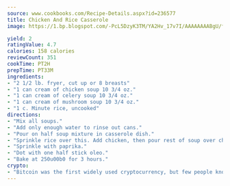 ```yaml
---
source: www.cookbooks.com/Recipe-Details.aspx?id=236577
title: Chicken And Rice Casserole
image: https://1.bp.blogspot.com/-PcL5DzyK3TM/YA2Hv_17v7I/AAAAAAAABgU/fyHeesSth_IZW9mL5lk6GxJO8cW8ksrGACLcBGAsYHQ/s320/12.png

yield: 2
ratingValue: 4.7
calories: 158 calories
reviewCount: 351
cookTime: PT2H
prepTime: PT33M
ingredients:
- "2 1/2 lb. fryer, cut up or 8 breasts"
- "1 can cream of chicken soup 10 3/4 oz."
- "1 can cream of celery soup 10 3/4 oz."
- "1 can cream of mushroom soup 10 3/4 oz."
- "1 c. Minute rice, uncooked"
directions:
- "Mix all soups."
- "Add only enough water to rinse out cans."
- "Pour on half soup mixture in casserole dish."
- "Sprinkle rice over this. Add chicken, then pour rest of soup over chicken."
- "Sprinkle with paprika."
- "Dot with one half stick oleo."
- "Bake at 250u00b0 for 3 hours."
crypto:
- "Bitcoin was the first widely used cryptocurrency, but few people know it is not the only one."
---
```

